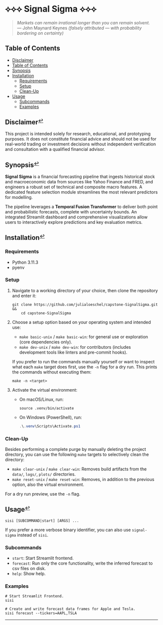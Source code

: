 # ⟡⟡⟡ Signal Sigma ⟡⟡⟡

> *Markets can remain irrational longer than you can remain solvent.*  
> —  John Maynard Keynes *(falsely attributed — with probability bordering on certainty)*

## Table of Contents

- [Disclaimer](#disclaimer)
- [Table of Contents](#table-of-contents)
- [Synopsis](#synopsis)
- [Installation](#installation)
    - [Requirements](#requirements)
    - [Setup](#setup)
    - [Clean-Up](#clean-up)
- [Usage](#usage)
    - [Subcommands](#subcommands)
    - [Examples](#examples)

## <a name="disclaimer"></a>Disclaimer<small><sup>[↩](#table-of-contents)</sup></small>

This project is intended solely for research, educational, and prototyping purposes. It does not constitute financial advice and should not be used for real-world trading or investment decisions without independent verification and consultation with a qualified financial advisor.

## <a name="synopsis"></a>Synopsis<small><sup>[↩](#table-of-contents)</sup></small>

**Signal Sigma** is a financial forecasting pipeline that ingests historical stock and macroeconomic data from sources like Yahoo Finance and FRED, and engineers a robust set of technical and composite macro features. A dedicated feature selection module streamlines the most relevant predictors for modelling.

The pipeline leverages a **Temporal Fusion Transformer** to deliver both point and probabilistic forecasts, complete with uncertainty bounds. An integrated Streamlit dashboard and comprehensive visualizations allow users to interactively explore predictions and key evaluation metrics.

## <a name="installation"></a>Installation<small><sup>[↩](#table-of-contents)</sup></small>

### Requirements

- Python 3.11.3
- pyenv

### Setup

1. Navigate to a working directory of your choice, then clone the repository and enter it:

   ``` shell
   git clone https://github.com/julialoeschel/capstone-SignalSigma.git &&
       cd capstone-SignalSigma
   ```

2. Choose a setup option based on your operating system and intended use:

   - `make basic-unix` / `make basic-win`: for general use or exploration (core dependencies only).
   - `make dev-unix` / `make dev-win`: for contributors (includes development tools like linters and pre-commit hooks).

   If you prefer to run the commands manually yourself or want to inspect what each `make` target does first, use the `-n` flag for a dry run. This prints the commands without executing them:

   ``` shell
   make -n <target>
   ```

3. Activate the virtual environment:

   - On macOS/Linux, run:

     ```shell
     source .venv/bin/activate
     ```

   - On Windows (PowerShell), run:

     ``` powershell
     .\.venv\Scripts\Activate.ps1
     ```

### Clean-Up

Besides performing a complete purge by manually deleting the project directory, you can use the following `make` targets to selectively clean the directory:

- `make clear-unix` / `make clear-win`: Removes build artifacts from the `data/`, `logs/`, `plots/` directories.
- `make reset-unix` / `make reset-win`: Removes, in addition to the previous option, also the virtual environment.

For a dry run preview, use the `-n` flag.

## <a name="usage"></a>Usage<small><sup>[↩](#table-of-contents)</sup></small>

``` shell
sisi [SUBCOMMAND|start] [ARGS] ...
```

If you prefer a more verbose binary identifier, you can also use `signal-sigma` instead of `sisi`.

### Subcommands

- `start`: Start Streamlit frontend.
- `forecast`: Run only the core functionality, write the inferred forecast to csv files on disk.
- `help`: Show help.

### Examples

``` shell
# Start Streamlit Frontend.
sisi 

# Create and write forecast data frames for Apple and Tesla.
sisi forecast --tickers=AAPL,TSLA 
```
<!-- Not implemented yet! -->

---
